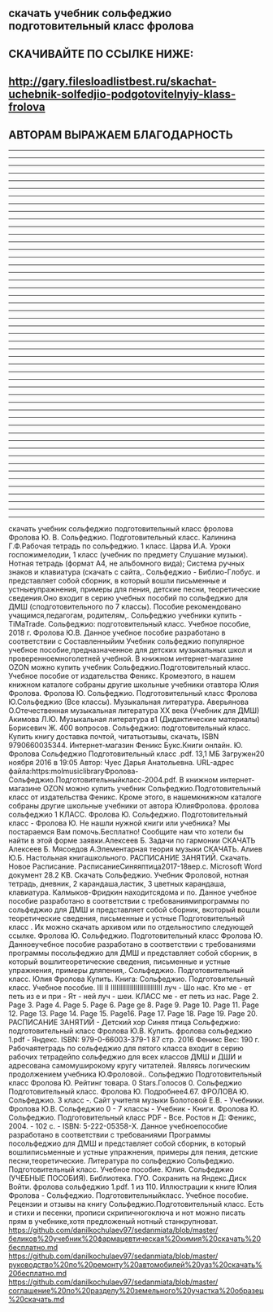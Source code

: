 скачать учебник сольфеджио подготовительный класс фролова
--------------------------------------------------
СКАЧИВАЙТЕ ПО ССЫЛКЕ НИЖЕ:
--------------------------------------------------
http://gary.filesloadlistbest.ru/skachat-uchebnik-solfedjio-podgotovitelnyiy-klass-frolova
--------------------------------------------------
АВТОРАМ ВЫРАЖАЕМ БЛАГОДАРНОСТЬ
--------------------------------------------------
--------------------------------------------------
--------------------------------------------------
--------------------------------------------------
--------------------------------------------------
--------------------------------------------------
--------------------------------------------------
--------------------------------------------------
--------------------------------------------------
--------------------------------------------------
--------------------------------------------------
--------------------------------------------------
--------------------------------------------------
--------------------------------------------------
--------------------------------------------------
--------------------------------------------------
--------------------------------------------------
--------------------------------------------------
--------------------------------------------------
--------------------------------------------------
--------------------------------------------------
--------------------------------------------------
--------------------------------------------------
--------------------------------------------------
--------------------------------------------------
--------------------------------------------------
--------------------------------------------------
--------------------------------------------------
--------------------------------------------------
--------------------------------------------------
--------------------------------------------------
--------------------------------------------------
--------------------------------------------------
--------------------------------------------------
--------------------------------------------------
--------------------------------------------------
--------------------------------------------------
--------------------------------------------------
--------------------------------------------------
--------------------------------------------------
--------------------------------------------------
--------------------------------------------------
--------------------------------------------------
--------------------------------------------------
--------------------------------------------------
--------------------------------------------------
--------------------------------------------------
--------------------------------------------------
--------------------------------------------------
--------------------------------------------------
скачать учебник сольфеджио подготовительный класс фролова Фролова Ю. В. Сольфеджио. Подготовительный класс. Калинина Г.Ф.Рабочая тетрадь по сольфеджио. 1 класс. Царва И.А. Уроки госпожимелодии, 1 класс (учебник по предмету Слушание музыки). Нотная тетрадь (формат А4, не альбомного вида); Система ручных знаков и клавиатура (скачать с сайта,. Сольфеджио - Библио-Глобус. и представляет собой сборник, в который вошли письменные и устныеупражнения, примеры для пения, детские песни, теоретические сведения.Оно входит в серию учебных пособий по сольфеджио для ДМШ (сподготовительного по 7 классы). Пособие рекомендовано учащимся,педагогам, родителям,. Сольфеджио учебники купить - TiMaTrade. Сольфеджио: подготовительный класс. Учебное пособие, 2018 г. Фролова Ю.В. Данное учебное пособие разработано в соответствии с  Составленныйим Учебник сольфеджио  популярное учебное пособие,предназначенное для детских музыкальных школ и проверенноемноголетней учебной. В книжном интернет-магазине OZON можно купить учебник Сольфеджио.Подготовительный класс. Учебное пособие от издательства Феникс. Кромеэтого, в нашем книжном каталоге собраны другие школьные учебники отавтора Юлия Фролова. Фролова Ю. Сольфеджио. Подготовительный класс  Фролова Ю.Сольфеджио (Все классы). Музыкальная литература. Аверьянова О.Отечественная музыкальная литература XX века (Учебник для ДМШ) Акимова Л.Ю. Музыкальная литература в1 (Дидактические материалы) Борисевич Ж. 400 вопросов. Сольфеджио: подготовительный класс. Купить книгу доставка почтой, читатьотзывы, скачать, ISBN 9790660035344. Интернет-магазин Феникс Букс.Книги онлайн. Ю. Фролова Сольфеджио Подготовительный класс .pdf. 13,1 МБ  Загружен20 ноября 2016 в 19:05  Автор: Чуес Дарья Анатольевна. URL-адрес файла:https:molmusiclibraryФролова-Сольфеджио.Подготовительныйкласс-2004.pdf. В книжном интернет-магазине OZON можно купить учебник Сольфеджио.Подготовительный класс от издательства Феникс. Кроме этого, в нашемкнижном каталоге собраны другие школьные учебники от автора ЮлияФролова.
фролова сольфеджио 1 КЛАСС. Фролова Ю. Сольфеджио. Подготовительный класс - Фролова Ю. Не нашли нужной книги или учебника? Мы постараемся Вам помочь.Бесплатно! Сообщите нам что хотели бы найти в этой форме заявки.Алексеев Б. Задачи по гармонии  СКАЧАТЬ  Алексеев Б. Мясоедов А.Элементарная теория музыки  СКАЧАТЬ. Алиев Ю.Б. Настольная книгашкольного. РАСПИСАНИЕ ЗАНЯТИЙ. Скачать. Новое Расписание. РасписаниеСиняяптица2017-18вер.c. Microsoft Word документ 28.2 KB. Скачать Сольфеджио. Учебник Фроловой, нотная тетрадь, дневник, 2 карандаша,ластик, 3 цветных карандаша, клавиатура. Калмыков-Фридкин находитсядома и по. Данное учебное пособие разработано в соответствии с требованиямипрограммы по сольфеджио для ДМШ и представляет собой сборник, вкоторый вошли теоретические сведения, письменные и устные Подготовительный класс . Их можно скачать архивом или по отдельностипо следующей ссылке. Фролова Ю. Сольфеджио. Подготовительный класс  Фролова Ю. Данноеучебное пособие разработано в соответствии с требованиями программы посольфеджио для ДМШ и представляет собой сборник, в который вошлитеоретические сведения, письменные и устные упражнения, примеры дляпения,. Сольфеджио. Подготовительный класс. Юлия Фролова  Купить. Книга: Сольфеджио. Подготовительный класс. Учебное пособие. III II IIIIIIIIIIIIIIIIIIIIIIIIIII луч - Шо нас. Кто ме - ет петь из е и при - Ят - ней луч - шеи. КЛАСС ме - ет петь из нас. Page 2. Page 3. Page 4. Page 5. Page 6. Page ge 8. Page 9. Page 10. Page 11. Page 12. Page 13. Page 14. Page 15. Page16. Page 17. Page 18. Page 19. Page 20. РАСПИСАНИЕ ЗАНЯТИЙ - Детский хор Синяя птица
Сольфеджио: подготовительный класс Фролова Ю.В. Купить. фролова сольфеджио 1.pdf - Яндекс. ISBN: 979-0-66003-379-1  87 стр.  2016  Феникс   Вес: 190 г. Рабочаятетрадь по сольфеджио для пятого класса входит в серию рабочих тетрадейпо сольфеджио для всех классов ДМШ и ДШИ и адресована самомуширокому кругу читателей. Являясь логическим продолжением учебника Ю.Фроловой.. Сольфеджио Подготовительный класс Фролова Ю. Рейтинг товара. 0 Stars.Голосов 0. Сольфеджио Подготовительный класс. Фролова Ю. Подробнее4.67. ФРОЛОВА Ю. Сольфеджио. 3 класс -. Сайт учителя музыки Болотовой Е.В. - Учебники. Фролова Ю.В. Сольфеджио 0 - 7 классы - Учебник - Книги. Фролова Ю. Сольфеджио. Подготовительный класс PDF - Все. Ростов н Д: Феникс, 2004. - 102 c. - ISBN: 5-222-05358-Х. Данное учебноепособие разработано в соответствии с требованиями Программы посольфеджио для ДМШ и представляет собой сборник, в который вошлиписьменные и устные упражнения, примеры для пения, детские песни,теоретические. Литература по сольфеджио
Сольфеджио. Подготовительный класс. Учебное пособие. Юлия. Сольфеджио (УЧЕБНЫЕ ПОСОБИЯ). Библиотека. ГУО. Сохранить на Яндекс.Диск  Войти. фролова сольфеджио 1.pdf. 1 из 110. Иллюстрации к книге Юлия Фролова - Сольфеджио. Подготовительныйкласс. Учебное пособие. Рецензии и отзывы на книгу Сольфеджио.Подготовительный класс.  Есть и стихи и песенки, прописи скрипичногоключа и нот можно писать прям в учебнике,хотя предложеный нотный станкрупноват.
https://github.com/danilkochulaev97/sedanmiata/blob/master/беликов%20учебник%20фармацевтическая%20химия%20скачать%20бесплатно.md
https://github.com/danilkochulaev97/sedanmiata/blob/master/руководство%20по%20ремонту%20автомобилей%20уаз%20скачать%20бесплатно.md
https://github.com/danilkochulaev97/sedanmiata/blob/master/соглашение%20по%20разделу%20земельного%20участка%20образец%20скачать.md